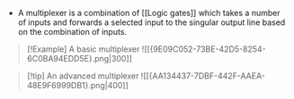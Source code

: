 - A multiplexer is a combination of [[Logic gates]] which takes a number of inputs and forwards a selected input to the singular output line based on the combination of inputs.

>[!Example] A basic multiplexer
>![[{9E09C052-73BE-42D5-8254-6C0BA94EDD5E}.png|300]]

>[!tip] An advanced multiplexer
>![[{AA134437-7DBF-442F-AAEA-48E9F6999DB1}.png|400]]